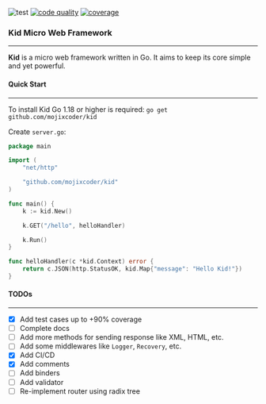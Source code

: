 ![test](https://github.com/mojixcoder/kid/actions/workflows/test.yml/badge.svg)
[![code quality](https://app.codacy.com/project/badge/Grade/aa9e650027e144359ae6f3cbdcdae6c9)](https://www.codacy.com/gh/mojixcoder/kid/dashboard?utm_source=github.com&amp;utm_medium=referral&amp;utm_content=mojixcoder/kid&amp;utm_campaign=Badge_Grade)
[![coverage](https://app.codacy.com/project/badge/Coverage/aa9e650027e144359ae6f3cbdcdae6c9)](https://www.codacy.com/gh/mojixcoder/kid/dashboard?utm_source=github.com&utm_medium=referral&utm_content=mojixcoder/kid&utm_campaign=Badge_Coverage)

### Kid Micro Web Framework
___
**Kid** is a micro web framework written in Go. It aims to keep its core simple and yet powerful.

#### Quick Start
___

To install Kid Go 1.18 or higher is required: `go get github.com/mojixcoder/kid`

Create `server.go`:

```go
package main

import (
    "net/http"

    "github.com/mojixcoder/kid"
)

func main() {
    k := kid.New()

    k.GET("/hello", helloHandler)

    k.Run()
}

func helloHandler(c *kid.Context) error {
    return c.JSON(http.StatusOK, kid.Map{"message": "Hello Kid!"})
}
```

#### TODOs
___

- [x] Add test cases up to +90% coverage
- [ ] Complete docs
- [ ] Add more methods for sending response like XML, HTML, etc.
- [ ] Add some middlewares like `Logger`, `Recovery`, etc.
- [x] Add CI/CD
- [x] Add comments
- [ ] Add binders
- [ ] Add validator
- [ ] Re-implement router using radix tree
